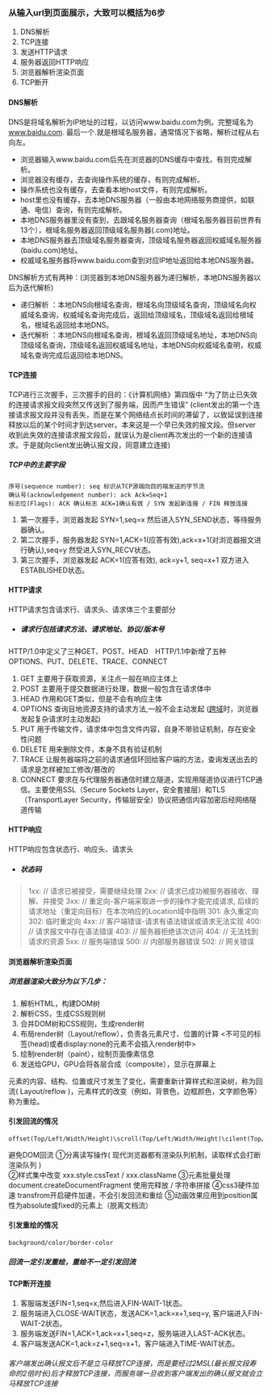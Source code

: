 ### 从输入url到页面展示，大致可以概括为6步
1. DNS解析
2. TCP连接
3. 发送HTTP请求
4. 服务器返回HTTP响应
5. 浏览器解析渲染页面
6. TCP断开

#### DNS解析
DNS是将域名解析为IP地址的过程，以访问www.baidu.com为例。完整域名为 www.baidu.com. 最后一个.就是根域名服务器，通常情况下省略，解析过程从右向左。

- 浏览器输入www.baidu.com后先在浏览器的DNS缓存中查找，有则完成解析。
- 浏览器没有缓存，去查询操作系统的缓存，有则完成解析。
- 操作系统也没有缓存，去查看本地host文件，有则完成解析。
- host里也没有缓存，去本地DNS服务器（一般由本地网络服务商提供，如联通、电信）查询，有则完成解析。
- 本地DNS服务器里没有查到，去跟域名服务器查询（根域名服务器目前世界有13个），根域名服务器返回顶级域名服务器(.com)地址。
- 本地DNS服务器去顶级域名服务器查询，顶级域名服务器返回权威域名服务器(baidu.com)地址。
- 权威域名服务器将www.baidu.com查到对应IP地址返回给本地DNS服务器。

DNS解析方式有两种：(浏览器到本地DNS服务器为递归解析，本地DNS服务器以后为迭代解析)
- 递归解析 ：本地DNS向根域名查询，根域名向顶级域名查询，顶级域名向权威域名查询，权威域名查询完成后，返回给顶级域名，顶级域名返回给根域名，根域名返回给本地DNS。
- 迭代解析 ：本地DNS向根域名查询，根域名返回顶级域名地址，本地DNS向顶级域名查询，顶级域名返回权威域名地址，本地DNS向权威域名查明，权威域名查询完成后返回给本地DNS。

#### TCP连接
TCP进行三次握手，三次握手的目的：《计算机网络》第四版中 “为了防止已失效的连接请求报文段突然又传送到了服务端，因而产生错误”
(client发出的第一个连接请求报文段并没有丢失，而是在某个网络结点长时间的滞留了，以致延误到连接释放以后的某个时间才到达server。本来这是一个早已失效的报文段。但server收到此失效的连接请求报文段后，就误认为是client再次发出的一个新的连接请求。于是就向client发出确认报文段，同意建立连接)
##### TCP中的主要字段
```
序号(sequence number): seq 标识从TCP源端向目的端发送的字节流
确认号(acknowledgement number): ack Ack=Seq+1
标志位(Flags): ACK 确认标志 ACK=1确认有效 / SYN 发起新连接 / FIN 释放连接  
```
1. 第一次握手，浏览器发起 SYN=1,seq=x 然后进入SYN_SEND状态，等待服务器确认。
2. 第二次握手，服务器发起 SYN=1,ACK=1(应答有效),ack=x+1(对浏览器报文进行确认),seq=y 然受进入SYN_RECV状态。
3. 第三次握手，浏览器发起 ACK=1(应答有效), ack=y+1, seq=x+1 双方进入ESTABLISHED状态。

#### HTTP请求
HTTP请求包含请求行、请求头、请求体三个主要部分
- ##### 请求行包括请求方法、请求地址、协议/版本号
HTTP/1.0中定义了三种GET、POST、HEAD　HTTP/1.1中新增了五种OPTIONS、PUT、DELETE、TRACE、CONNECT
1. GET 主要用于获取资源，关注点一般在响应主体上
2. POST 主要用于提交数据进行处理，数据一般包含在请求体中
3. HEAD 作用和GET类似，但是不会有响应主体
4. OPTIONS 查询目地资源支持的请求方法,一般不会主动发起 ([跨域](https://github.com/Mrshihe/blog/blob/master/markdown/js/跨域及其解决方案.md)时，浏览器发起复杂请求时主动发起)
5. PUT 用于传输文件，请求体中包含文件内容，自身不带验证机制，存在安全性问题
6. DELETE 用来删除文件，本身不具有验证机制
7. TRACE 让服务器端将之前的请求通信环回给客户端的方法，查询发送出去的请求是怎样被加工修改/篡改的
8. CONNECT 要求在与代理服务器通信时建立隧道，实现用隧道协议进行TCP通信。主要使用SSL（Secure Sockets Layer，安全套接层）和TLS（TransportLayer Security，传输层安全）协议把通信内容加密后经网络隧道传输

#### HTTP响应
HTTP响应包含状态行、响应头、请求头
- ##### 状态码
> 1xx: // 请求已被接受，需要继续处理
> 2xx: // 请求已成功被服务器接收、理解、并接受
> 3xx: // 重定向-客户端采取进一步的操作才能完成请求, 后续的请求地址（重定向目标）在本次响应的Location域中指明
>   301: 永久重定向
>   302: 临时重定向
> 4xx: // 客户端错误-请求有语法错误或请求无法实现
>   400: // 请求报文中存在语法错误
>   403: // 服务器拒绝该次访问
>   404: // 无法找到请求的资源
> 5xx: // 服务端错误
>   500: // 内部服务器错误
>   502: // 网关错误

#### 浏览器解析渲染页面
##### 浏览器渲染大致分为以下几步：
1. 解析HTML，构建DOM树
2. 解析CSS，生成CSS规则树
3. 合并DOM树和CSS规则，生成render树
4. 布局render树（Layout/reflow），负责各元素尺寸、位置的计算 <不可见的标签(head)或者display:none的元素不会插入render树中>
5. 绘制render树（paint），绘制页面像素信息
6. 发送给GPU，GPU会将各层合成（composite），显示在屏幕上

元素的内容、结构、位置或尺寸发生了变化，需要重新计算样式和渲染树，称为回流( Layout/reflow )，元素样式的改变（例如，背景色，边框颜色，文字颜色等）称为重绘。
#### 引发回流的情况
```
offset(Top/Left/Width/Height)\scroll(Top/Left/Width/Height)\cilent(Top/Left/Width/Height)\width,heigh\getComputedStyle()
```
避免DOM回流
①分离读写操作( 现代浏览器都有渲染队列机制，读取样式会打断渲染队列 )  
②样式集中改变  xxx.style.cssText / xxx.className
③元素批量处理  document.createDocumentFragment 使用完释放 / 字符串拼接
④css3硬件加速  transfrom开启硬件加速，不会引发回流和重绘
⑤动画效果应用到position属性为absolute或fixed的元素上（脱离文档流）
#### 引发重绘的情况
```
background/color/border-color
```
##### 回流一定引发重绘，重绘不一定引发回流

#### TCP断开连接
1. 客服端发送FIN=1,seq=x,然后进入FIN-WAIT-1状态。
2. 服务端进入CLOSE-WAIT状态，发送ACK=1,ack=x+1,seq=y, 客户端进入FIN-WAIT-2状态。
3. 服务端发送FIN=1,ACK=1,ack=x+1,seq=z，服务端进入LAST-ACK状态。
4. 客户端发送ACK=1,ack=z+1,seq=x+1，客户端进入TIME-WAIT状态。

###### 客户端发出确认报文后不是立马释放TCP连接，而是要经过2MSL(最长报文段寿命的2倍时长)后才释放TCP连接，而服务端一旦收到客户端发出的确认报文就会立马释放TCP连接
